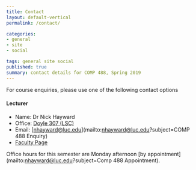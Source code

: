 ```yaml
---
title: Contact
layout: default-vertical
permalink: /contact/

categories:
- general
- site
- social

tags: general site social
published: true
summary: contact details for COMP 488, Spring 2019
---
```


For course enquiries, please use one of the following contact options

#### Lecturer
* Name: Dr Nick Hayward
* Office: [Doyle 307 (LSC)](http://www.luc.edu/media/lucedu/lsc.pdf)
* Email: [nhayward@luc.edu](mailto:nhayward@luc.edu?subject=COMP 488 Enquiry)
* [Faculty Page](http://www.luc.edu/cs/people/ftfaculty/haywardnicholas.shtml)

Office hours for this semester are Monday afternoon [by appointment](mailto:nhayward@luc.edu?subject=Comp 488 Appointment).
